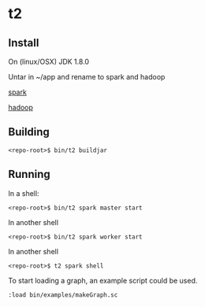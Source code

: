 # t2

## Install

On (linux/OSX) JDK 1.8.0

Untar in ~/app and rename to spark and hadoop

[spark](https://www.apache.org/dyn/closer.lua/spark/spark-2.4.4/spark-2.4.4-bin-without-hadoop-scala-2.12.tgz)

[hadoop](https://archive.apache.org/dist/hadoop/common/hadoop-2.6.5/hadoop-2.6.5.tar.gz)

## Building
```
<repo-root>$ bin/t2 buildjar
```

## Running 

In a shell:
```
<repo-root>$ bin/t2 spark master start
```
In another shell
```
<repo-root>$ bin/t2 spark worker start
```
In another shell
```
<repo-root>$ t2 spark shell
```

To start loading a graph, an example script could be used. 

```
:load bin/examples/makeGraph.sc
```

